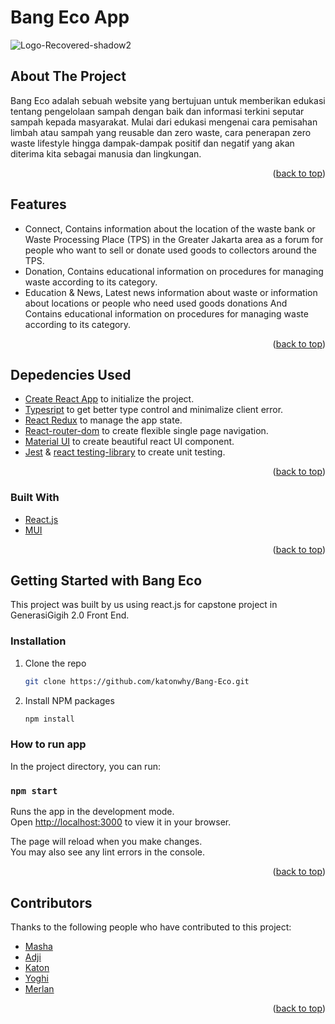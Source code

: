 # Bang Eco App 

<!-- PROJECT LOGO -->
![Logo-Recovered-shadow2](https://user-images.githubusercontent.com/91068303/177029972-6d81fa17-0aa5-42e2-b9ba-c36b2f493ba5.png)

<!-- ABOUT THE PROJECT -->
## About The Project

 Bang Eco adalah sebuah website yang bertujuan untuk memberikan edukasi tentang pengelolaan sampah dengan baik dan informasi terkini seputar sampah kepada masyarakat. Mulai dari edukasi mengenai cara pemisahan limbah atau sampah yang reusable dan zero waste, cara penerapan zero waste lifestyle hingga dampak-dampak positif dan negatif yang akan diterima kita sebagai manusia dan lingkungan.


<p align="right">(<a href="#top">back to top</a>)</p>


## Features

* Connect, Contains information about the location of the waste bank or Waste Processing Place (TPS) in the Greater Jakarta area as a forum for people who want to sell or donate used goods to collectors around the TPS.
* Donation, Contains educational information on procedures for managing waste according to its category.
* Education & News, Latest news information about waste or information about locations or people who need used goods donations And Contains educational information on procedures for managing waste according to its category.


<p align="right">(<a href="#top">back to top</a>)</p>


## Depedencies Used

* [Create React App](https://create-react-app.dev/) to initialize the project.
* [Typesript](https://www.typescriptlang.org/) to get better type control and minimalize client error.
* [React Redux](https://react-redux.js.org/) to manage the app state.
* [React-router-dom](https://reactrouter.com/) to create flexible single page navigation.
* [Material UI](https://mui.com/) to create beautiful react UI component.
* [Jest](https://jestjs.io/) & [react testing-library](https://testing-library.com/) to create unit testing.


<p align="right">(<a href="#top">back to top</a>)</p>

### Built With

* [React.js](https://reactjs.org/)
* [MUI](https://mui.com/)


<p align="right">(<a href="#top">back to top</a>)</p>


<!-- GETTING STARTED -->
## Getting Started with Bang Eco

This project was built by us using react.js for capstone project in GenerasiGigih 2.0 Front End.


### Installation

1. Clone the repo
   ```sh
   git clone https://github.com/katonwhy/Bang-Eco.git
   ```
2. Install NPM packages
   ```sh
   npm install
   ```


### How to run app

In the project directory, you can run:

### `npm start`

Runs the app in the development mode.\
Open [http://localhost:3000](http://localhost:3000) to view it in your browser.

The page will reload when you make changes.\
You may also see any lint errors in the console.

<p align="right">(<a href="#top">back to top</a>)</p>



## Contributors

Thanks to the following people who have contributed to this project:

* [Masha](https://www.linkedin.com/in/mawar-sharon-priskila-towengke-6w52001)
* [Adji](https://www.linkedin.com/in/mohammad-adji-febriansyah-07135919a/)
* [Katon](http://linkedin.com/in/katon-wahyudi-putra/)
* [Yoghi](https://www.linkedin.com/in/yoghi-oktapiansyah-7126681b6/)
* [Merlan](https://www.linkedin.com/in/merlanda-ardiyla-safira-4a977720b/)


<p align="right">(<a href="#top">back to top</a>)</p>
